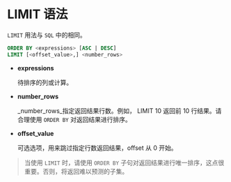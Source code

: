 # LIMIT 语法

`LIMIT` 用法与 `SQL` 中的相同。

```sql
ORDER BY <expressions> [ASC | DESC]
LIMIT [<offset_value>,] <number_rows>
```

* **expressions**

    待排序的列或计算。

* **number_rows**

    _number_rows_指定返回结果行数。例如， LIMIT 10 返回前 10 行结果。请合理使用 `ORDER BY` 对返回结果进行排序。

* **offset_value**

    可选选项，用来跳过指定行数返回结果，offset 从 0 开始。

> 当使用 `LIMIT` 时，请使用 `ORDER BY` 子句对返回结果进行唯一排序，这点很重要。否则，将返回难以预测的子集。
